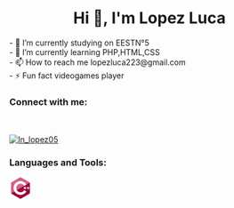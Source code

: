 <h1 align="center">Hi 👋, I'm Lopez Luca</h1>
- 🔭 I’m currently studying on EESTN°5 <br>
- 🌱 I’m currently learning PHP,HTML,CSS <br>
- 📫 How to reach me lopezluca223@gmail.com <br> 
- ⚡ Fun fact videogames player <br>
<h3 align="left">Connect with me:</h3> <br>
<p align="left"> <a href="https://instagram.com/ln_lopez05" target="blank"><img align="center" src="https://raw.githubusercontent.com/rahuldkjain/github-profile-readme-generator/master/src/images/icons/Social/instagram.svg" alt="ln_lopez05" height="30" width="40" /></a> </p>  
<h3 align="left">Languages and Tools:</h3> <p align="left"> <a href="https://www.w3schools.com/cpp/" target="_blank" rel="noreferrer"> <img src="https://raw.githubusercontent.com/devicons/devicon/master/icons/cplusplus/cplusplus-original.svg" alt="cplusplus" width="40" height="40"/> </a> <a href="https://www.w3schools.com/css/" target="_blank" rel="noreferrer"> <img src="https://raw.githubusercontent.com/devicons/devicon/master/icons/css3/css3-original-wordm
